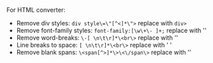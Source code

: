 For HTML converter:

* Remove div styles: `div style\=\"[^<]*\">`   replace with  `div>`
* Remove font-family styles: `font-family:[\w\+\- ]+;` replace with ''
* Remove word-breaks: `\-[ \n\t\r]*\<br\>` replace with ''
* Line breaks to space: `[ \n\t\r]*\<br\>` replace with ' '
* Remove blank spans: `\<span[^>]*\>\<\/span\>` replace with ''
